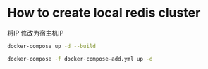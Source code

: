 # How to create local redis cluster
将IP 修改为宿主机IP

```bash
docker-compose up -d --build
```

```bash
docker-compose -f docker-compose-add.yml up -d
```